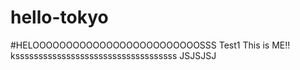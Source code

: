 # hello-tokyo
#HELOOOOOOOOOOOOOOOOOOOOOOOOOSSS
Test1
This is ME!!
ksssssssssssssssssssssssssssssssssss
JSJSJSJ

